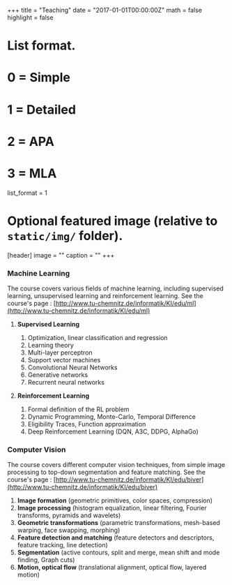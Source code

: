 +++
title = "Teaching"
date = "2017-01-01T00:00:00Z"
math = false
highlight = false

# List format.
#   0 = Simple
#   1 = Detailed
#   2 = APA
#   3 = MLA
list_format = 1

# Optional featured image (relative to `static/img/` folder).
[header]
image = ""
caption = ""
+++


### Machine Learning

The course covers various fields of machine learning, including supervised learning, unsupervised learning and reinforcement learning. See the course's page : [http://www.tu-chemnitz.de/informatik/KI/edu/ml](http://www.tu-chemnitz.de/informatik/KI/edu/ml)

1.  **Supervised Learning**

    1.   Optimization, linear classification and regression
    2.   Learning theory
    3.   Multi-layer perceptron
    4.   Support vector machines
    5.   Convolutional Neural Networks
    6.   Generative networks
    7.   Recurrent neural networks

2.  **Reinforcement Learning**

    1.   Formal definition of the RL problem
    2.   Dynamic Programming, Monte-Carlo, Temporal Difference
    3.   Eligibility Traces, Function approximation
    4.   Deep Reinforcement Learning (DQN, A3C, DDPG, AlphaGo)


### Computer Vision

The course covers different computer vision techniques, from simple image processing to top-down segmentation and feature matching. See the course's page : [http://www.tu-chemnitz.de/informatik/KI/edu/biver](http://www.tu-chemnitz.de/informatik/KI/edu/biver)

1. **Image formation** (geometric primitives, color spaces, compression)
2. **Image processing** (histogram equalization, linear filtering, Fourier transforms, pyramids and wavelets)
3. **Geometric transformations** (parametric transformations, mesh-based warping, face swapping, morphing)
4. **Feature detection and matching** (feature detectors and descriptors, feature tracking, line detection)
5. **Segmentation** (active contours, split and merge, mean shift and mode finding, Graph cuts)
6. **Motion, optical flow** (translational alignment, optical flow, layered motion)
